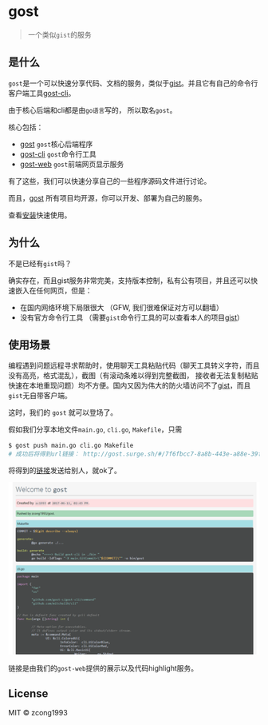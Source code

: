 # gost

> 一个类似`gist`的服务

## 是什么

`gost`是一个可以快速分享代码、文档的服务，类似于[gist](https://gist.github.com/)。并且它有自己的命令行客户端工具[gost-cli](https://github.com/gost-c/gost-cli)。

由于核心后端和cli都是由`go语言`写的， 所以取名`gost`。

核心包括：
  - [gost](https://github.com/gost-c/gost) `gost`核心后端程序
  - [gost-cli](https://github.com/gost-c/gost-cli) `gost`命令行工具
  - [gost-web](https://github.com/gost-c/gost-web) `gost`前端网页显示服务

有了这些，我们可以快速分享自己的一些程序源码文件进行讨论。

而且，[gost](https://github.com/gost-c) 所有项目均开源，你可以开发、部署为自己的服务。

查看[安装](install)快速使用。

## 为什么

不是已经有`gist`吗？

确实存在，而且gist服务非常完美，支持版本控制，私有公有项目，并且还可以快速嵌入在任何网页，但是：

- 在国内网络环境下局限很大 （GFW, 我们很难保证对方可以翻墙）
- 没有官方命令行工具 （需要`gist`命令行工具的可以查看本人的项目[gist](https://github.com/zcong1993/gist)）

## 使用场景

编程遇到问题远程寻求帮助时，使用聊天工具粘贴代码（聊天工具转义字符，而且没有高亮，格式混乱），截图（有滚动条难以得到完整截图， 接收者无法复制粘贴快速在本地重现问题）均不方便。国内又因为伟大的防火墙访问不了[gist](https://gist.github.com/)，而且`gist`无自带客户端。

这时，我们的 `gost` 就可以登场了。

假如我们分享本地文件`main.go`, `cli.go`, `Makefile`，只需
```bash
$ gost push main.go cli.go Makefile
# 成功后将得到url链接： http://gost.surge.sh/#/7f6fbcc7-8a8b-443e-a88e-39f49c693215
```
将得到的[链接](http://gost.surge.sh/#/gost/7f6fbcc7-8a8b-443e-a88e-39f49c693215)发送给别人，就ok了。

![screenshot](_images/gost-1.png)

链接是由我们的`gost-web`提供的展示以及代码highlight服务。

## License

MIT &copy; zcong1993
